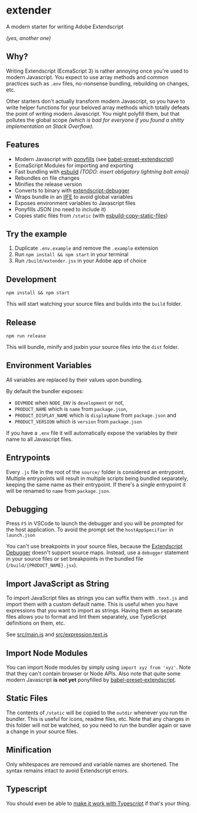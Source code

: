 # extender

A modern starter for writing Adobe Extendscript

_(yes, another one)_

## Why?

Writing Extendscript (EcmaScript 3) is rather annoying once you're used to modern Javascript. You expect to use array methods and common practices such as `.env` files, no-nonsense bundling, rebuilding on changes, etc.

Other starters don't actually transform modern Javascript, so you have to write helper functions for your beloved array methods which totally defeats the point of writing modern Javascript. You might polyfill them, but that pollutes the global scope _(which is bad for everyone if you found a shitty implementation on Stack Overflow)._

## Features

- Modern Javascript with [ponyfills](https://github.com/sindresorhus/ponyfill#how-are-ponyfills-better-than-polyfills) (see [babel-preset-extendscript](https://github.com/fusepilot/babel-preset-extendscript))
- EcmaScript Modules for importing and exporting
- Fast bundling with [esbuild](https://github.com/evanw/esbuild) _(TODO: insert obligatory lightning bolt emoji)_
- Rebundles on file changes
- Minifies the release version
- Converts to binary with [extendscript-debugger](https://marketplace.visualstudio.com/items?itemName=Adobe.extendscript-debug)
- Wraps bundle in an [IIFE](https://developer.mozilla.org/en-US/docs/Glossary/IIFE) to avoid global variables
- Exposes environment variables to Javascript files
- Ponyfills JSON (no need to include it)
- Copies static files from `/static` (with [esbuild-copy-static-files](https://github.com/nickjj/esbuild-copy-static-files))

## Try the example

1. Duplicate `.env.example` and remove the `.example` extension
1. Run `npm install && npm start` in your terminal
1. Run `/build/extender.jsx` in your Adobe app of choice

## Development

```
npm install && npm start
```

This will start watching your source files and builds into the `build` folder.

## Release

```
npm run release
```

This will bundle, minify and jsxbin your source files into the `dist` folder.

## Environment Variables

All variables are replaced by their values upon bundling.

By default the bundler exposes:

- `DEVMODE` when `NODE_ENV` is `development` or not,
- `PRODUCT_NAME` which is `name` from `package.json`,
- `PRODUCT_DISPLAY_NAME` which is `displayName` from `package.json` and
- `PRODUCT_VERSION` which is `version` from `package.json`

If you have a `.env` file it will automatically expose the variables by their name to all Javascript files.

## Entrypoints

Every `.js` file in the root of the `source/` folder is considered an entrypoint. Multiple entrypoints will result in multiple scripts being bundled separately, keeping the same name as their entrypoint. If there's a single entrypoint it will be renamed to `name` from `package.json`.

## Debugging

Press `F5` in VSCode to launch the debugger and you will be prompted for the host application. To avoid the prompt set the `hostAppSpecifier` in `launch.json`

You can't use breakpoints in your source files, because the [Extendscript Debugger](https://marketplace.visualstudio.com/items?itemName=Adobe.extendscript-debug) doesn't support source maps. Instead, use a `debugger` statement in your source files or set breakpoints in the bundled file (`/build/{PRODUCT_NAME}.jsx`).

## Import JavaScript as String

To import JavaScript files as strings you can suffix them with `.text.js` and import them with a custom default name. This is useful when you have expressions that you want to import as strings. Having them as separate files allows you to format and lint them separately, use TypeScript definitions on them, etc.

See [src/main.js](https://github.com/Klustre/extender/blob/main/src/main.js#L3) and [src/expression.text.js](https://github.com/Klustre/extender/blob/main/src/modules/expression.text.js)

## Import Node Modules

You can import Node modules by simply using `import xyz from 'xyz'`. Note that they can't contain browser or Node APIs. Also note that quite some modern Javascript **is not yet** ponyfilled by [babel-preset-extendscript](https://github.com/fusepilot/babel-preset-extendscript#features).

## Static Files

The contents of `/static` will be copied to the `outdir` whenever you run the bundler. This is useful for icons, readme files, etc. Note that any changes in this folder will not be watched, so you need to run the bundler again or save a change in your source files.

## Minification

Only whitespaces are removed and variable names are shortened. The syntax remains intact to avoid Extendscript errors.

## Typescript

You should even be able to [make it work with Typescript](https://esbuild.github.io/content-types/#typescript) if that's your thing.
